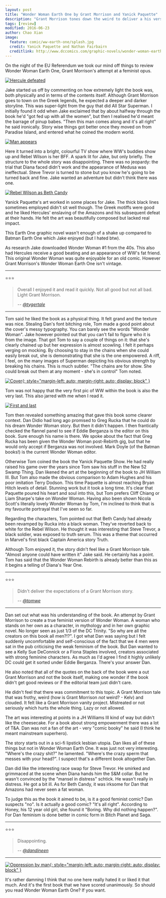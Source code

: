 ```yaml
---
layout: post
title: "Wonder Woman Earth One by Grant Morrison and Yanick Paquette"
description: "Grant Morrison tones down the weird to deliver a his version of Wonder Woman's origin story"
tags: [review]
modified: 2016-06-23
author: Chao Xian
image:
  feature: comic/ww-earth-one/splash.jpg
  credit: Yanick Paquette and Nathan Fairbairn
  creditlink: http://www.dccomics.com/graphic-novels/wonder-woman-earth-one-vol-1
---
```


On the night of the EU Referendum we took our mind off things to review Wonder Woman Earth One, Grant Morrison's attempt at a feminist opus.

[![Hercule defeated]({{site.url}}/images/comic/ww-earth-one/hercules-defeated.jpg)]({{site.url}}/images/comic/ww-earth-one/hercules-defeated.jpg)

Jake started us off by commenting on how extremely light the book was, both physically and in terms of the contents itself. Although Grant Morrison goes to town on the Greek legends, he expected a deeper and darker storyline. This was super-light from the guy that did All Star Superman. I initially found it odd when Jake exclaimed that by about halfway through the book he'd "got fed up with all the women", but then I realised he'd meant the barrage of pinup babes. "Then this man comes along and it's all right" he said ironically. Story wise things got better once they moved on from Paradise Island, and entered what he coined the modern world.

[![Man appears]({{site.url}}/images/comic/ww-earth-one/man.jpg)]({{site.url}}/images/comic/ww-earth-one/man.jpg)

Here it turned into a bright, colourful TV show where WW's buddies show up and Rebel Wilson is her BFF. A spark lit for Jake, but only briefly. The structure to the whole story was disappointing. There was no jeopardy: the trial that Diana faced didn't work and the appearance of Medusa was ineffectual. Steve Trevor is turned to stone but you know he's going to be turned back and fine. Jake wanted an adventure but didn't think there was one.

[![Rebel Wilson as Beth Candy]({{site.url}}/images/comic/ww-earth-one/beth-candy.jpg)]({{site.url}}/images/comic/ww-earth-one/beth-candy.jpg)

Yanick Paquette's art worked in some places for Jake. The thick black lines sometimes employed didn't sit well though. The Greek motiffs were good and he liked Hercules' enslaving of the Amazons and his subsequent defeat at their hands. He felt the art was beautifully composed but lacked real impact.

This Earth One graphic novel wasn't enough of a shake up compared to Batman Earth One which Jake enjoyed (but I hated btw).

As research Jake downloaded Wonder Woman #1 from the 40s. This also had Hercules receive a good beating and an appearance of WW's fat friend. This original Wonder Woman was quite enjoyable for an old comic. However Grant Morrison's Wonder Woman Earth One isn't vintage.

---
:star::star::star:

> Overall I enjoyed it and read it quickly. Not all good but not all bad. Light Grant Morrison.
>
> -- <cite>[@tygertale](https://twitter.com/tygertale)</cite>

---

Tom said he liked the book as a physical thing. It felt grand and the texture was nice. Stealing Dan's font bitching role, Tom made a good point about the cover's messy typography. You can barely see the words "Wonder Woman". Jake however pointed out that you can't fail to figure who it is from the image. That got Tom to say a couple of things on it: that she's clearly chained up but her expression is almost scowling. I felt it perhaps verging on mocking. By choosing to stay in the chains when she could easily break out, she is demonstrating that she is the one empowered. A riff, I feel, on the many images of Superman depicting his obvious strength by breaking his chains. This is much subtler. "The chains are for show. She could break out them at any moment - she's in control" Tom noted.

[![Cover]({{site.url}}/images/comic/ww-earth-one/cover.jpg){: style="margin-left: auto; margin-right: auto; display: block" }]({{site.url}}/images/comic/ww-earth-one/cover.jpg)

Tom was not happy that the very first pic of WW within the book is also the very last. This also jarred with me when I read it.

[![First and last]({{site.url}}/images/comic/ww-earth-one/first-last.jpg)]({{site.url}}/images/comic/ww-earth-one/first-last.jpg)

Tom then revealed something amazing that gave this book some clearer context. Dan Didio had long ago promised to Greg Rucka that he could do his dream Wonder Woman story. But then it didn't happen. I then frantically checked the flannel panel to see if Eddie Berganza is the editor on this book. Sure enough his name is there. We spoke about the fact that Greg Rucka has been given the Wonder Woman post-Rebirth gig, but that he would only accept if Berganza was not involved. Mark Doyle (of the Batman books!) is the current Wonder Woman editor.

Otherwise Tom coined the book the Yanick Paquette Show. He had really raised his game over the years since Tom saw his stuff in the New 52 Swamp Thing. Dan likened the art at the beginning of the book to JH William III. But Tom also made the obvious comparison to Adam Hughes and his poor imitation Terry Dodson. This time Paquette is almost reaching Bryan Hitch levels of detail. Stunning work but it took a long time. It's clear that Paquette poured his heart and soul into this, but Tom prefers Cliff Chiang or Liam Sharpe's take on Wonder Woman. Having also been shown Nicola Scott's literally lovely Wonder Woman by Tom, I'm inclined to think that is my favourite portrayal that I've seen so far.

Regarding the characters, Tom pointed out that Beth Candy had already been revamped by Rucka into a black woman. They've reverted back to white for the Rebel Wilson. He thought it was interesting that Steve Trevor, a black soldier, was exposed to truth serum. This was a theme that occurred in Marvel's first black Captain America story Truth.

Although Tom enjoyed it, the story didn't feel like a Grant Morrison tale. "Almost anyone could have written it" Jake said. He certainly has a point. Tom has said that the Wonder Woman Rebirth is already better than this as it begins a telling of Diana's Year One.

---
:star::star::star:

> Didn't deliver the expectations of a Grant Morrison story.
>
> -- <cite>[@tomwe](https://twitter.com/tomwe)</cite>

---

Dan set out what was his understanding of the book. An attempt by Grant Morrison to create a true feminist version of Wonder Woman. A woman who stands on her own as a character, in mythology and in her own graphic novel. No longer seen as just 1/3 of the DC Trinity. "So why are all the creators on this book all men?!?". I got what Dan was saying but I felt suddenly uncomfortable and self-conscious of the fact that we 4 men were sat in the pub criticising the weak feminism of the book. But Dan wanted to see a Kelly Sue DeConnick or a Fiona Staples involved, creators associated with strong feminine characters. As much as I'd agree I find it highly unlikely DC could get it sorted under Eddie Berganza. There's your answer Dan.

He also noted that all of the quotes on the back of the book were a out Grant Morrison and not the book itself, making one wonder if the book didn't get good reviews or if the editorial team just didn't care.

He didn't feel that there was commitment to this topic. A Grant Morrison tale that was frothy, weird (how is Grant Morrison *not* weird? - Kelv) and clouded. It felt like a Grant Morrison vanity project. Mistreated or not seriously which hurts the whole thing. Lazy or not allowed.

The art was interesting at points in a JH Williams III kind of way but didn't like the cheesecake. For a book about strong empowerment there was a lot of T&A. Dan was not a fan of the art - very "comic booky" he said (I think he meant mainstream superhero).

The story starts out in a sci-fi lipstick lesbian utopia. Dan likes all of these things but not in Wonder Woman Earth One. It was just not very interesting. "Where's the crazy shit?" he lamented. "Where's the crazy sperm that messes with your head?". I suspect that's a different book altogether Dan.

Dan did like the interesting race swap for Steve Trevor. He smirked and grimmaced at the scene when Diana hands him the S&M collar. But he wasn't convinced by the "mansel in distress" schtick. He wasn't really in distress. He got a bit ill. As for Beth Candy, it was irksome for Dan that Amazons had never seen a fat woman.

To judge this as the book it aimed to be, is it a good feminist comic? Dan suspects "no". Is it actually a good comic? "It's all right". According to Honey, his 12 year old girl, she found it "Boring. Why did nothing happen?". For Dan feminism is done better in comic form in Bitch Planet and Saga.

---
:star::star::star:

> Disappointing.
>
> -- <cite>[@dandineen](https://twitter.com/dandineen)</cite>

---

[![Oppression by man]({{site.url}}/images/comic/ww-earth-one/oppression.jpg){: style="margin-left: auto; margin-right: auto; display: block" }]({{site.url}}/images/comic/ww-earth-one/oppression.jpg)

It's rather damning I think that no one here really hated it or liked it that much. And it's the first book that we have scored unanimously. So should you read Wonder Woman Earth One? If you want.
